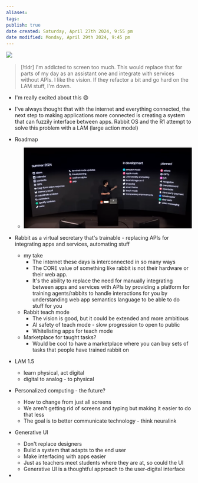 ```yaml
---
aliases: 
tags: 
publish: true
date created: Saturday, April 27th 2024, 9:55 pm
date modified: Monday, April 29th 2024, 9:45 pm
---
```


![](https://www.youtube.com/watch?v=RDTXzrEMEQQ&t=2502s)

> [!tldr] I'm addicted to screen too much. This would replace that for parts of my day as an assistant one and integrate with services without APIs. I like the vision. If they refactor a bit and go hard on the LAM stuff, I'm down.

- I'm really excited about this 😄
- I've always thought that with the internet and everything connected, the next step to making applications more connected is creating a system that can fuzzily interface between apps. Rabbit OS and the R1 attempt to solve this problem with a LAM (large action model)

- Roadmap
	- ![](_attachments/Rabbit%20OS%20&%20R1/IMG-20240429214552203.png)
- Rabbit as a virtual secretary that's trainable - replacing APIs for integrating apps and services, automating stuff
	- my take
		- The internet these days is interconnected in so many ways
		- The CORE value of something like rabbit is not their hardware or their web app.  
		- It's the ability to replace the need for manually integrating between apps and services with APIs by providing a platform for training agents/rabbits to handle interactions for you by understanding web app semantics language to be able to do stuff for you
	- Rabbit teach mode
		- The vision is good, but it could be extended and more ambitious
		- AI safety of teach mode - slow progression to open to public
		- Whitelisting apps for teach mode
	- Marketplace for taught tasks?
		- Would be cool to have a marketplace where you can buy sets of tasks that people have trained rabbit on
- LAM 1.5
	- learn physical, act digital
	- digital to analog - to physical
- Personalized computing - the future?
	- How to change from just all screens
	- We aren't getting rid of screens and typing but making it easier to do that less
	- The goal is to better communicate technology - think neuralink
- Generative UI
	- Don't replace designers
	- Build a system that adapts to the end user
	- Make interfacing with apps easier
	- Just as teachers meet students where they are at, so could the UI
	- Generative UI is a thoughtful approach to the user-digital interface
- 
